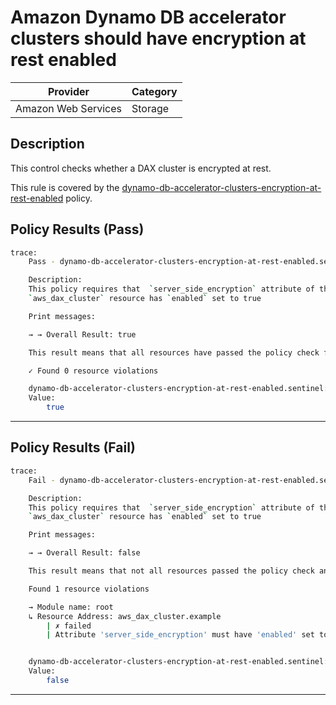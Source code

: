 #  Amazon Dynamo DB accelerator clusters should have encryption at rest enabled

| Provider            | Category     |
|---------------------|--------------|
| Amazon Web Services | Storage      |

## Description

This control checks whether a DAX cluster is encrypted at rest.

This rule is covered by the [dynamo-db-accelerator-clusters-encryption-at-rest-enabled](https://github.com/hashicorp/policy-library-NIST-Policy-Set-for-AWS-Terraform/blob/main/policies/dynamo-db/dynamo-db-accelerator-clusters-encryption-at-rest-enabled.sentinel) policy.

## Policy Results (Pass)
```bash
trace:
    Pass - dynamo-db-accelerator-clusters-encryption-at-rest-enabled.sentinel

    Description:
    This policy requires that  `server_side_encryption` attribute of the
    `aws_dax_cluster` resource has `enabled` set to true

    Print messages:

    → → Overall Result: true

    This result means that all resources have passed the policy check for the policy dynamo-db-accelerator-clusters-encryption-at-rest-enabled.

    ✓ Found 0 resource violations

    dynamo-db-accelerator-clusters-encryption-at-rest-enabled.sentinel:47:1 - Rule "main"
    Value:
        true
```

---

## Policy Results (Fail)
```bash
trace:
    Fail - dynamo-db-accelerator-clusters-encryption-at-rest-enabled.sentinel

    Description:
    This policy requires that  `server_side_encryption` attribute of the
    `aws_dax_cluster` resource has `enabled` set to true

    Print messages:

    → → Overall Result: false

    This result means that not all resources passed the policy check and the protected behavior is not allowed for the policy dynamo-db-accelerator-clusters-encryption-at-rest-enabled.

    Found 1 resource violations

    → Module name: root
    ↳ Resource Address: aws_dax_cluster.example
        | ✗ failed
        | Attribute 'server_side_encryption' must have 'enabled' set to true for 'aws_dax_cluster' resources.Refer to https://docs.aws.amazon.com/securityhub/latest/userguide/dynamodb-controls.html#dynamodb-3 for more details.


    dynamo-db-accelerator-clusters-encryption-at-rest-enabled.sentinel:47:1 - Rule "main"
    Value:
        false
```

---
